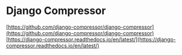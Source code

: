 # Django Compressor  
[https://github.com/django-compressor/django-compressor](https://github.com/django-compressor/django-compressor)
[https://django-compressor.readthedocs.io/en/latest/](https://django-compressor.readthedocs.io/en/latest/)

